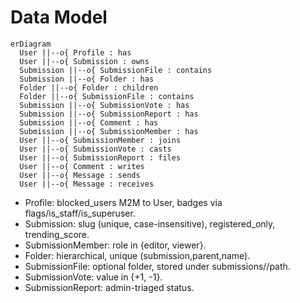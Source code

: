# Data Model

```mermaid
erDiagram
  User ||--o{ Profile : has
  User ||--o{ Submission : owns
  Submission ||--o{ SubmissionFile : contains
  Submission ||--o{ Folder : has
  Folder ||--o{ Folder : children
  Folder ||--o{ SubmissionFile : contains
  Submission ||--o{ SubmissionVote : has
  Submission ||--o{ SubmissionReport : has
  Submission ||--o{ Comment : has
  Submission ||--o{ SubmissionMember : has
  User ||--o{ SubmissionMember : joins
  User ||--o{ SubmissionVote : casts
  User ||--o{ SubmissionReport : files
  User ||--o{ Comment : writes
  User ||--o{ Message : sends
  User ||--o{ Message : receives
```

- Profile: blocked_users M2M to User, badges via flags/is_staff/is_superuser.
- Submission: slug (unique, case-insensitive), registered_only, trending_score.
- SubmissionMember: role in {editor, viewer}.
- Folder: hierarchical, unique (submission,parent,name).
- SubmissionFile: optional folder, stored under submissions/<slug>/path.
- SubmissionVote: value in {+1, -1}.
- SubmissionReport: admin-triaged status.
